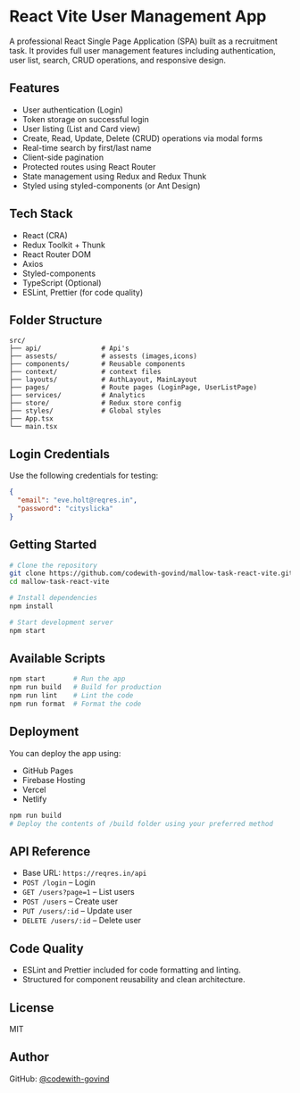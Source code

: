 # React Vite User Management App

A professional React Single Page Application (SPA) built as a recruitment task. It provides full user management features including authentication, user list, search, CRUD operations, and responsive design.

## Features

* User authentication (Login)
* Token storage on successful login
* User listing (List and Card view)
* Create, Read, Update, Delete (CRUD) operations via modal forms
* Real-time search by first/last name
* Client-side pagination
* Protected routes using React Router
* State management using Redux and Redux Thunk
* Styled using styled-components (or Ant Design)

## Tech Stack

* React (CRA)
* Redux Toolkit + Thunk
* React Router DOM
* Axios
* Styled-components
* TypeScript (Optional)
* ESLint, Prettier (for code quality)

## Folder Structure

```
src/
├── api/               # Api's
├── assests/           # assests (images,icons)
├── components/        # Reusable components
├── context/           # context files
├── layouts/           # AuthLayout, MainLayout
├── pages/             # Route pages (LoginPage, UserListPage)
├── services/          # Analytics
├── store/             # Redux store config
├── styles/            # Global styles
├── App.tsx
└── main.tsx
```

## Login Credentials

Use the following credentials for testing:

```json
{
  "email": "eve.holt@reqres.in",
  "password": "cityslicka"
}
```

## Getting Started

```bash
# Clone the repository
git clone https://github.com/codewith-govind/mallow-task-react-vite.git
cd mallow-task-react-vite

# Install dependencies
npm install

# Start development server
npm start
```

## Available Scripts

```bash
npm start       # Run the app
npm run build   # Build for production
npm run lint    # Lint the code
npm run format  # Format the code
```

## Deployment

You can deploy the app using:

* GitHub Pages
* Firebase Hosting
* Vercel
* Netlify

```bash
npm run build
# Deploy the contents of /build folder using your preferred method
```

## API Reference

* Base URL: `https://reqres.in/api`
* `POST /login` – Login
* `GET /users?page=1` – List users
* `POST /users` – Create user
* `PUT /users/:id` – Update user
* `DELETE /users/:id` – Delete user


## Code Quality

* ESLint and Prettier included for code formatting and linting.
* Structured for component reusability and clean architecture.

## License

MIT

## Author

GitHub: [@codewith-govind](https://github.com/codewith-govind)
